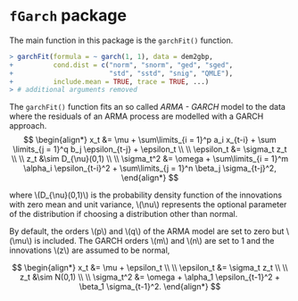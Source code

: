 

# `fGarch` package

The main function in this package is the `garchFit()` function.


```r
> garchFit(formula = ~ garch(1, 1), data = dem2gbp, 
+          cond.dist = c("norm", "snorm", "ged", "sged",
+                        "std", "sstd", "snig", "QMLE"), 
+          include.mean = TRUE, trace = TRUE, ...)
> # additional arguments removed 
```

The `garchFit()` function fits an so called *ARMA - GARCH* model to the data 
where the residuals of an ARMA process are modelled with a GARCH approach.
$$
\begin{align*}
  x_t &= \mu + \sum\limits_{i = 1}^p a_i x_{t-i} + \sum \limits_{j = 1}^q b_j \epsilon_{t-j} + \epsilon_t \\ \\
  \epsilon_t &= \sigma_t z_t  \\ \\
  z_t &\sim D_{\nu}(0,1)   \\ \\
  \sigma_t^2 &= \omega + \sum\limits_{i = 1}^m \alpha_i \epsilon_{t-i}^2 + \sum\limits_{j = 1}^n \beta_j \sigma_{t-j}^2,
\end{align*}
$$

where \\(D_{\nu}(0,1)\\) is the probability density function of the innovations with zero mean and unit variance, 
\\(\nu\\) represents the optional parameter of the distribution if choosing a distribution other than normal.

By default, the orders \\(p\\) and \\(q\\) of the ARMA model are set to zero but \\(\mu\\) is included.
The GARCH orders \\(m\\) and \\(n\\) are set to 1 and the innovations \\(z\\) are assumed to be normal,

$$
\begin{align*}
  x_t &= \mu + \epsilon_t \\ \\
  \epsilon_t &= \sigma_t z_t  \\ \\
  z_t &\sim N(0,1)   \\ \\
  \sigma_t^2 &= \omega + \alpha_1 \epsilon_{t-1}^2 +  \beta_1 \sigma_{t-1}^2.
\end{align*}
$$
